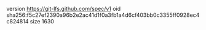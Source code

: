 version https://git-lfs.github.com/spec/v1
oid sha256:f5c27ef2390a96b2e2ac41d1f0a3fb1a4d6cf403bb0c3355ff0928ec4c824814
size 1630
